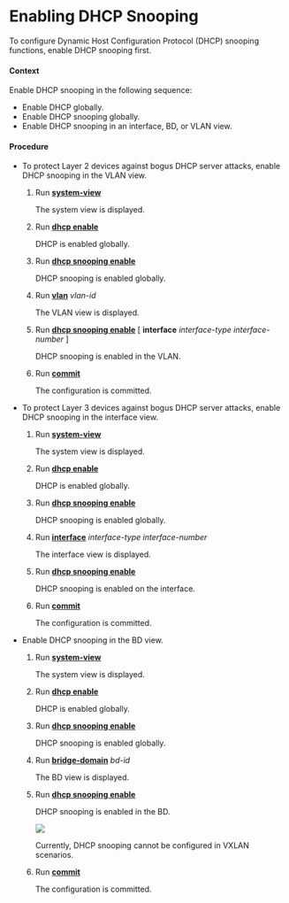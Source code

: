 Enabling DHCP Snooping
======================

To configure Dynamic Host Configuration Protocol (DHCP) snooping functions, enable DHCP snooping first.

#### Context

Enable DHCP snooping in the following sequence:

* Enable DHCP globally.
* Enable DHCP snooping globally.
* Enable DHCP snooping in an interface, BD, or VLAN view.


#### Procedure

* To protect Layer 2 devices against bogus DHCP server attacks, enable DHCP snooping in the VLAN view.
  
  1. Run [**system-view**](cmdqueryname=system-view)
     
     The system view is displayed.
  2. Run [**dhcp enable**](cmdqueryname=dhcp+enable)
     
     DHCP is enabled globally.
  3. Run [**dhcp snooping enable**](cmdqueryname=dhcp+snooping+enable)
     
     DHCP snooping is enabled globally.
  4. Run [**vlan**](cmdqueryname=vlan) *vlan-id*
     
     The VLAN view is displayed.
  5. Run [**dhcp snooping enable**](cmdqueryname=dhcp+snooping+enable) [ **interface** *interface-type* *interface-number* ]
     
     DHCP snooping is enabled in the VLAN.
  6. Run [**commit**](cmdqueryname=commit)
     
     The configuration is committed.
* To protect Layer 3 devices against bogus DHCP server attacks, enable DHCP snooping in the interface view.
  
  1. Run [**system-view**](cmdqueryname=system-view)
     
     The system view is displayed.
  2. Run [**dhcp enable**](cmdqueryname=dhcp+enable)
     
     DHCP is enabled globally.
  3. Run [**dhcp snooping enable**](cmdqueryname=dhcp+snooping+enable)
     
     DHCP snooping is enabled globally.
  4. Run [**interface**](cmdqueryname=interface) *interface-type* *interface-number*
     
     The interface view is displayed.
  5. Run [**dhcp snooping enable**](cmdqueryname=dhcp+snooping+enable)
     
     DHCP snooping is enabled on the interface.
  6. Run [**commit**](cmdqueryname=commit)
     
     The configuration is committed.
* Enable DHCP snooping in the BD view.
  
  1. Run [**system-view**](cmdqueryname=system-view)
     
     The system view is displayed.
  2. Run [**dhcp enable**](cmdqueryname=dhcp+enable)
     
     DHCP is enabled globally.
  3. Run [**dhcp snooping enable**](cmdqueryname=dhcp+snooping+enable)
     
     DHCP snooping is enabled globally.
  4. Run [**bridge-domain**](cmdqueryname=bridge-domain) *bd-id*
     
     The BD view is displayed.
  5. Run [**dhcp snooping enable**](cmdqueryname=dhcp+snooping+enable)
     
     DHCP snooping is enabled in the BD.
     
     ![](../../../../public_sys-resources/note_3.0-en-us.png) 
     
     Currently, DHCP snooping cannot be configured in VXLAN scenarios.
  6. Run [**commit**](cmdqueryname=commit)
     
     The configuration is committed.